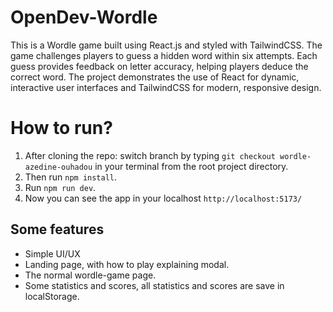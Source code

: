 # OpenDev-Wordle

This is a Wordle game built using React.js and styled with TailwindCSS. The game challenges players to guess a hidden word within six attempts. Each guess provides feedback on letter accuracy, helping players deduce the correct word. The project demonstrates the use of React for dynamic, interactive user interfaces and TailwindCSS for modern, responsive design.

# How to run?

1. After cloning the repo: switch branch by typing `git checkout wordle-azedine-ouhadou` in your terminal from the root project directory.
2. Then run `npm install`.
3. Run `npm run dev`.
4. Now you can see the app in your localhost `http://localhost:5173/`

## Some features

- Simple UI/UX
- Landing page, with how to play explaining modal.
- The normal wordle-game page.
- Some statistics and scores, all statistics and scores are save in localStorage.
